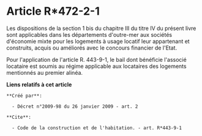 # Article R*472-2-1

Les dispositions de la section 1 bis du chapitre III du titre IV du présent livre sont applicables dans les départements
d'outre-mer aux sociétés d'économie mixte pour les logements à usage locatif leur appartenant et construits, acquis ou
améliorés avec le concours financier de l'Etat. 

Pour l'application de l'article R. 443-9-1, le bail dont bénéficie l'associé locataire est soumis au régime applicable aux
locataires des logements mentionnés au premier alinéa.

**Liens relatifs à cet article**

	**Créé par**:

	  - Décret n°2009-98 du 26 janvier 2009 - art. 2

	**Cite**:

	  - Code de la construction et de l'habitation. - art. R*443-9-1
